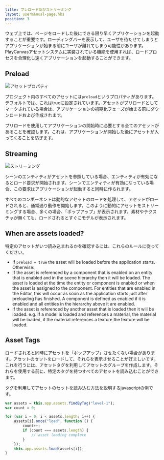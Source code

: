 ```yaml
---
title: プレロード及びストリーミング
layout: usermanual-page.hbs
position: 3
---
```


ウェブ上では、ページをロードした後にできる限り早くアプリケーションを起動することが重要です。ローディングバーを表示して、ユーザを待たせてしまうとアプリケーションが始まる前にユーザが離れてしまう可能性があります。PlayCanvasアセットシステムに実装されている機能を使用すれば、ロードプロセスを合理化し速くアプリケーションを起動することができます。

## Preload

![アセットプロパティ][1]

プロジェクト内のすべてのアセットには`preload`というプロパティがあります。デフォルトでは、これはtrueに設定されています。アセットがプリロードとしてマークされている場合は、アプリケーションの初期化フェーズが始まる前にダウンロードおよび作成されます。

プリロードを使用してアプリケーションの開始時に必要とする全てのアセットがあることを確認します。これは、アプリケーションが開始した後にアセットが入ってくることを防ぎます。

## Streaming

![ストリーミング][2]

シーンのエンティティがアセットを参照している場合、エンティティが有効になるとロード要求が開始されます。シーンでエンティティが有効になっている場合、この要求はアプリケーションが起動すると同時に作られます。

すべてのコンポーネントは動的なアセットのロードを処理して、アセットがロードされると、通常通り動作を開始します。このように動的にアセットをストリーミングする場合、多くの場合、「ポップアップ」が表示されます。素材やテクスチャが無くても、ロードされるとすぐにモデルが表示されます。

## When are assets loaded?

特定のアセットがいつ読み込まれるかを確認するには、これらのルールに従ってください。

* If `preload = true` the asset will be loaded before the application starts. Otherwise:
* If the asset is referenced by a component that is enabled on an entity that is enabled and in the scene hierarchy then it will be loaded. The asset is loaded at the time the entity or component is enabled or when the asset is assigned to the component. For entities that are enabled in the Editor, this will occur as soon as the application starts just after preloading has finished. A component is defined as enabled if it is enabled and all entities in the hierarchy above it are enabled.
* If the asset is referenced by another asset that is loaded then it will be loaded. e.g. If a model is loaded and references a material, the material will be loaded, if the material references a texture the texture will be loaded.

## Asset Tags

ロードされると同時にアセットを「ポップアップ」させたくない場合があります。アセットのセットをロードして、それらを表示させることが好ましいです。これを行うには、アセットタグを利用してアセットのグループを作成します。それらを使用する前に、特定のタグを持つすべてのアセットを読み込むことができます。

タグを利用してアセットのセットを読み込む方法を説明するjavascriptの例です。

```javascript
var assets = this.app.assets.findByTag("level-1");
var count = 0;

for (var i = 0; i < assets.length; i++) {
    assets[i].once("load", function () {
        count++;
        if (count === assets.length) {
            // asset loading complete
        }
    });
    this.app.assets.load(assets[i]);
}
```

[1]: /images/user-manual/assets/preloading-and-streaming/asset-properties.jpg
[2]: /images/user-manual/assets/preloading-and-streaming/streaming.gif
